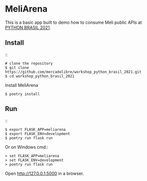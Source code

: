 MeliArena
======

This is a basic app built to demo how to consume Meli public APIs at [PYTHON BRASIL
2021](https://2021.pythonbrasil.org.br/).


Install
-------

::

    # clone the repository
    $ git clone https://github.com/mercadolibre/workshop_python_brasil_2021.git
    $ cd workshop_python_brasil_2021

Install MeliArena

    $ poetry install


Run
---

::

    $ export FLASK_APP=meliarena
    $ export FLASK_ENV=development
    $ poetry run flask run

Or on Windows cmd::

    > set FLASK_APP=meliarena
    > set FLASK_ENV=development
    > poetry run flask run

Open http://127.0.0.1:5000 in a browser.

